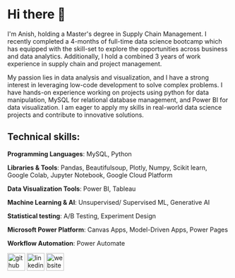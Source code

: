 # Hi there 👋
I'm Anish, holding a Master's degree in Supply Chain Management. I recently completed a 4-months of full-time data science bootcamp which has equipped with the skill-set to explore the opportunities across business and data analytics. Additionally, I hold a combined 3 years of work experience in supply chain and project management.

My passion lies in data analysis and visualization, and I have a strong interest in leveraging low-code development to solve complex problems. I have hands-on experience working on projects using python for data manipulation, MySQL for relational database management, and Power BI for data visualization. I am eager to apply my skills in real-world data science projects and contribute to innovative solutions.




## Technical skills:
**Programming Languages**: MySQL, Python

**Libraries & Tools**: Pandas, Beautifulsoup, Plotly, Numpy, Scikit learn, Google Colab, Jupyter Notebook, Google Cloud Platform

**Data Visualization Tools**: Power BI, Tableau

**Machine Learning & AI**: Unsupervised/ Supervised ML, Generative AI

**Statistical testing**: A/B Testing, Experiment Design

**Microsoft Power Platform**: Canvas Apps, Model-Driven Apps, Power Pages

**Workflow Automation**: Power Automate



  

  [<img src='https://cdn.jsdelivr.net/npm/simple-icons@3.0.1/icons/github.svg' alt='github' height='40'>](https://github.com/Anish-Shiralkar)  [<img src='https://cdn.jsdelivr.net/npm/simple-icons@3.0.1/icons/linkedin.svg' alt='linkedin' height='40'>](https://www.linkedin.com/in/https://www.linkedin.com/in/anish-shiralkar//)  [<img src='https://cdn.jsdelivr.net/npm/simple-icons@3.0.1/icons/icloud.svg' alt='website' height='40'>](https://anishshiralkar2796.wixsite.com/my-site-2) 
